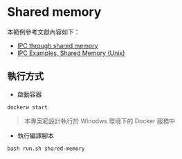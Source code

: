 # Shared memory

本範例參考文獻內容如下：

+ [IPC through shared memory](https://www.geeksforgeeks.org/ipc-shared-memory/)
+ [IPC Examples, Shared Memory (Unix)](https://condor.depaul.edu/dmumaugh/readings/handouts/CSC343/examples/shmem.c)

## 執行方式

+ 啟動容器

```
dockerw start
```
> 本專案範設計執行於 Winodws 環境下的 Docker 服務中

+ 執行編譯腳本

```
bash run.sh shared-memory
```
